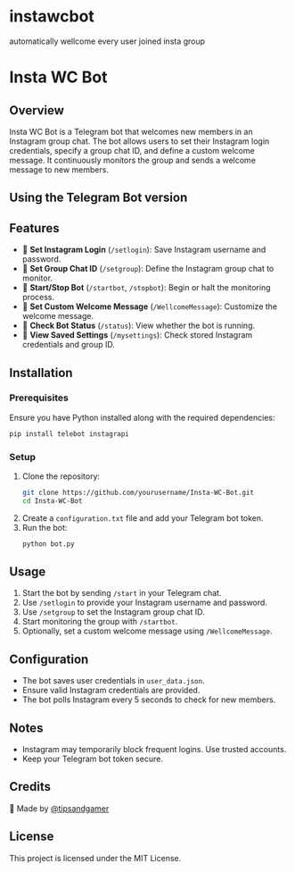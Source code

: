 # instawcbot
automatically wellcome every user joined insta group

# Insta WC Bot

## Overview
Insta WC Bot is a Telegram bot that welcomes new members in an Instagram group chat. The bot allows users to set their Instagram login credentials, specify a group chat ID, and define a custom welcome message. It continuously monitors the group and sends a welcome message to new members.


## Using the Telegram Bot version

## Features
- 📌 **Set Instagram Login** (`/setlogin`): Save Instagram username and password.
- 📌 **Set Group Chat ID** (`/setgroup`): Define the Instagram group chat to monitor.
- 📌 **Start/Stop Bot** (`/startbot`, `/stopbot`): Begin or halt the monitoring process.
- 📌 **Set Custom Welcome Message** (`/WellcomeMessage`): Customize the welcome message.
- 📌 **Check Bot Status** (`/status`): View whether the bot is running.
- 📌 **View Saved Settings** (`/mysettings`): Check stored Instagram credentials and group ID.

## Installation
### Prerequisites
Ensure you have Python installed along with the required dependencies:
```bash
pip install telebot instagrapi
```

### Setup
1. Clone the repository:
   ```bash
   git clone https://github.com/yourusername/Insta-WC-Bot.git
   cd Insta-WC-Bot
   ```
2. Create a `configuration.txt` file and add your Telegram bot token.
3. Run the bot:
   ```bash
   python bot.py
   ```

## Usage
1. Start the bot by sending `/start` in your Telegram chat.
2. Use `/setlogin` to provide your Instagram username and password.
3. Use `/setgroup` to set the Instagram group chat ID.
4. Start monitoring the group with `/startbot`.
5. Optionally, set a custom welcome message using `/WellcomeMessage`.

## Configuration
- The bot saves user credentials in `user_data.json`.
- Ensure valid Instagram credentials are provided.
- The bot polls Instagram every 5 seconds to check for new members.

## Notes
- Instagram may temporarily block frequent logins. Use trusted accounts.
- Keep your Telegram bot token secure.

## Credits
🫡 Made by [@tipsandgamer](https://t.me/tipsandgamer)

## License
This project is licensed under the MIT License.

